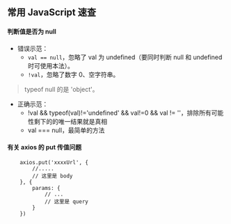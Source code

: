## 常用 JavaScript 速查

#### 判断值是否为 null

- 错误示范：
    - `val == null`，忽略了 val 为 undefined（要同时判断 null 和 undefined 时可使用本法）。
    - `!val`，忽略了数字 0、空字符串。

> typeof null 的是 'object'。

- 正确示范：
    - !val && typeof(val)!='undefined' && val!=0 && val != ''，排除所有可能性剩下的的唯一结果就是真相
    -  val === null，最简单的方法

#### 有关 axios 的 put 传值问题

```
    axios.put('xxxxUrl', {
        //.....
        // 这里是 body
    }, {
        params: {
            // ...
            // 这里是 query
        }
    })
```